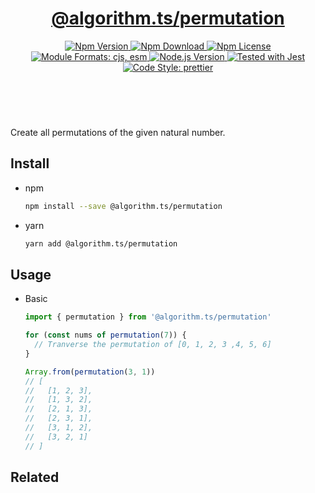 <header>
  <h1 align="center">
    <a href="https://github.com/guanghechen/algorithm.ts/tree/@algorithm.ts/permutation@1.0.2/packages/permutation#readme">@algorithm.ts/permutation</a>
  </h1>
  <div align="center">
    <a href="https://www.npmjs.com/package/@algorithm.ts/permutation">
      <img
        alt="Npm Version"
        src="https://img.shields.io/npm/v/@algorithm.ts/permutation.svg"
      />
    </a>
    <a href="https://www.npmjs.com/package/@algorithm.ts/permutation">
      <img
        alt="Npm Download"
        src="https://img.shields.io/npm/dm/@algorithm.ts/permutation.svg"
      />
    </a>
    <a href="https://www.npmjs.com/package/@algorithm.ts/permutation">
      <img
        alt="Npm License"
        src="https://img.shields.io/npm/l/@algorithm.ts/permutation.svg"
      />
    </a>
    <a href="#install">
      <img
        alt="Module Formats: cjs, esm"
        src="https://img.shields.io/badge/module_formats-cjs%2C%20esm-green.svg"
      />
    </a>
    <a href="https://github.com/nodejs/node">
      <img
        alt="Node.js Version"
        src="https://img.shields.io/node/v/@algorithm.ts/permutation"
      />
    </a>
    <a href="https://github.com/facebook/jest">
      <img
        alt="Tested with Jest"
        src="https://img.shields.io/badge/tested_with-jest-9c465e.svg"
      />
    </a>
    <a href="https://github.com/prettier/prettier">
      <img
        alt="Code Style: prettier"
        src="https://img.shields.io/badge/code_style-prettier-ff69b4.svg?style=flat-square"
      />
    </a>
  </div>
</header>
<br/>

Create all permutations of the given natural number.

## Install

- npm

  ```bash
  npm install --save @algorithm.ts/permutation
  ```

- yarn

  ```bash
  yarn add @algorithm.ts/permutation
  ```

## Usage

- Basic

  ```typescript
  import { permutation } from '@algorithm.ts/permutation'

  for (const nums of permutation(7)) {
    // Tranverse the permutation of [0, 1, 2, 3 ,4, 5, 6]
  }

  Array.from(permutation(3, 1))
  // [
  //   [1, 2, 3],
  //   [1, 3, 2],
  //   [2, 1, 3],
  //   [2, 3, 1],
  //   [3, 1, 2],
  //   [3, 2, 1]
  // ]
  ```

## Related

[homepage]:
  https://github.com/guanghechen/algorithm.ts/tree/@algorithm.ts/permutation@1.0.2/packages/permutation#readme
